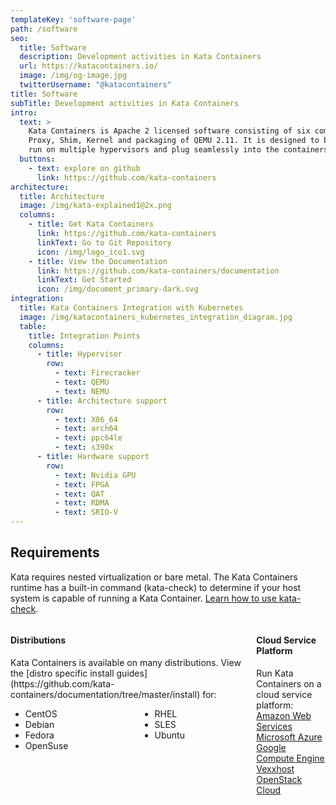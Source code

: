 ```yaml
---
templateKey: 'software-page'
path: /software
seo:
  title: Software
  description: Development activities in Kata Containers
  url: https://katacontainers.io/
  image: /img/og-image.jpg
  twitterUsername: "@katacontainers"
title: Software
subTitle: Development activities in Kata Containers
intro: 
  text: >
    Kata Containers is Apache 2 licensed software consisting of six components: Agent, Runtime, 
    Proxy, Shim, Kernel and packaging of QEMU 2.11. It is designed to be architecture agnostic, 
    run on multiple hypervisors and plug seamlessly into the containers ecosystem.
  buttons:
    - text: explore on github
      link: https://github.com/kata-containers
architecture:
  title: Architecture
  image: /img/kata-explained1@2x.png
  columns:
    - title: Get Kata Containers
      link: https://github.com/kata-containers
      linkText: Go to Git Repository
      icon: /img/logo_ico1.svg
    - title: View the Documentation
      link: https://github.com/kata-containers/documentation
      linkText: Get Started
      icon: /img/document_primary-dark.svg
integration:
  title: Kata Containers Integration with Kubernetes
  image: /img/katacontainers_kubernetes_integration_diagram.jpg
  table:
    title: Integration Points
    columns:
      - title: Hypervisor
        row:
          - text: Firecracker
          - text: QEMU
          - text: NEMU
      - title: Architecture support
        row:
          - text: X86_64
          - text: arch64
          - text: ppc64le
          - text: s390x
      - title: Hardware support
        row:
          - text: Nvidia GPU
          - text: FPGA
          - text: QAT
          - text: RDMA
          - text: SRIO-V
---
```


## Requirements

Kata requires nested virtualization or bare metal. The Kata Containers runtime has a built-in command (kata-check) to 
determine if your host system is capable of running a Kata Container. [Learn how to use kata-check](http://bit.ly/katacheck).

<div class="columns">
  <div class="column">
    <div class="box is-primary-blue">
      <h4 class="box-title">Distributions</h4> 
      <div class="box-entry">
        Kata Containers is available on many distributions. View the [distro specific install guides](https://github.com/kata-containers/documentation/tree/master/install) for: <br /> 
        <div class="columns">
          <div class="column">
            <ul>
              <li>CentOS</li>
              <li>Debian</li>
              <li>Fedora</li>
              <li>OpenSuse</li>
            </ul>
          </div> 
          <div class="column">
            <ul>
              <li>RHEL</li>
              <li>SLES</li>
              <li>Ubuntu</li>
            </ul>
          </div>
        </div>
      </div> 
      <div class="box-actions"></div>
    </div>
  </div> 
  <div class="column">
    <div class="box is-primary-blue">
      <h4 class="box-title">Cloud Service Platform</h4> 
      <div class="box-entry">
        Run Kata Containers on a cloud service platform:
      <div class="columns">
        <div class="column">
          <a href="https://aws.amazon.com/" target="_blank">Amazon Web Services</a><br/> 
          <a href="https://azure.microsoft.com/" target="_blank">Microsoft Azure</a><br/> 
          <a href="https://cloud.google.com/compute/" target="_blank">Google Compute Engine</a><br/> 
          <a href="https://vexxhost.com/" target="_blank">Vexxhost OpenStack Cloud</a><br/>
          <br/><br/>
        </div>
      </div>
    </div> 
    <div class="box-actions"></div>
    </div>
  </div>
</div>

